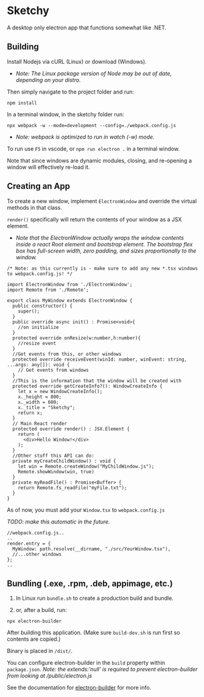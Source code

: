 
# Sketchy

A desktop only electron app that functions somewhat like .NET. 

## Building

Install Nodejs via cURL (Linux) or download (Windows). 

* _Note: The Linux package version of Node may be out of date, depending on your distro._

Then simply navigate to the project folder and run:

`npm install`

In a terminal window, in the sketchy folder run: 

`npx webpack -w --mode=development --config=./webpack.config.js`

* _Note: webpack is optimized to run in watch (-w) mode._

To run use `F5` in vscode, or `npm run electron .` in a terminal window.

Note that since windows are dynamic modules, closing, and re-opening a window will effectively re-load it.

## Creating an App

To create a new window, implement `ElectronWindow` and override the virtual methods in that class. 

`render()` specifically will return the contents of your window as a JSX element.

* _Note that the ElectronWindow actually wraps the window contents inside a react Root element and bootstrap element. The bootstrap flex box has full-screen width, zero padding, and sizes proportionally to the window._

```
/* Note: as this currently is - make sure to add any new *.tsx windows to webpack.config.js! */

import ElectronWindow from './ElectronWindow';
import Remote from './Remote';

export class MyWindow extends ElectronWindow {
  public constructor() {
    super();
  }
  public override async init() : Promise<void>{
    //on initialize
  }
  protected override onResize(w:number,h:number){
    //resize event
  }
  //Get events from this, or other windows
  protected override receiveEvent(winId: number, winEvent: string, ...args: any[]): void { 
    // Get events from windows
  }
  //This is the information that the window will be created with
  protected override getCreateInfo?(): WindowCreateInfo {
    let x = new WindowCreateInfo();
    x._height = 800;
    x._width = 600;
    x._title = "Sketchy";
    return x;
  }
  // Main React render
  protected override render() : JSX.Element {
    return (
      <div>Hello Window!</div>
    );
  }
  //Other stuff this API can do:
  private myCreateChildWindow() : void { 
    let win = Remote.createWindow("MyChildWindow.js");
    Remote.showWindow(win, true)
  }
  private myReadFile() : Promise<Buffer> { 
    return Remote.fs_readFile("myFile.txt");
  }
}
```

As of now, you must add your `Window.tsx` to `webpack.config.js` 

_TODO: make this automatic in the future._

```
//webpack.config.js..
..
render.entry = {
  MyWindow: path.resolve(__dirname, "./src/YourWindow.tsx"),
  //...other windows
};
..
```

## Bundling  (.exe, .rpm, .deb, appimage,  etc.)

1. In Linux run `bundle.sh` to create a production build and bundle.

2. or, after a build, run:

  `npx electron-builder`

  After building this application. (Make sure `build-dev.sh` is run first so contents are copied.)

Binary is placed in `/dist/`.

You can configure electron-builder in the `build` property within `package.json`. 
_Note: the extends:'null' is required to prevent electron-builder from looking at /public/electron.js_

See the documentation for [electron-builder](https://www.electron.build/) for more info.
